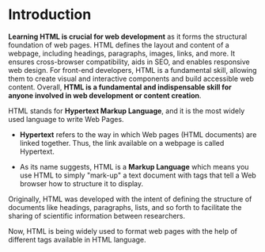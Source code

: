 # Introduction
**Learning HTML is crucial for web development** as it forms the structural foundation of web pages. HTML defines the layout and content of a webpage, including headings, paragraphs, images, links, and more. It ensures cross-browser compatibility, aids in SEO, and enables responsive web design. For front-end developers, HTML is a fundamental skill, allowing them to create visual and interactive components and build accessible web content. Overall, **HTML is a fundamental and indispensable skill for anyone involved in web development or content creation**.

HTML stands for **Hypertext Markup Language**, and it is the most widely used language to write Web Pages.

- **Hypertext** refers to the way in which Web pages (HTML documents) are linked together. Thus, the link available on a webpage is called Hypertext.

- As its name suggests, HTML is a **Markup Language** which means you use HTML to simply "mark-up" a text document with tags that tell a Web browser how to structure it to display.

Originally, HTML was developed with the intent of defining the structure of documents like headings, paragraphs, lists, and so forth to facilitate the sharing of scientific information between researchers.

Now, HTML is being widely used to format web pages with the help of different tags available in HTML language.
